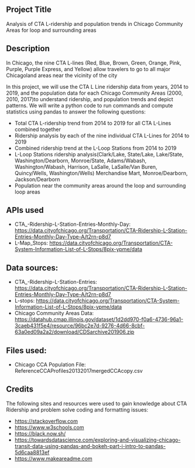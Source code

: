 ## Project Title

Analysis of CTA L-ridership and population trends in Chicago Community Areas for loop and surrounding areas

## Description

In Chicago, the nine CTA L-lines (Red, Blue, Brown, Green, Orange, Pink, Purple, Purple Express, and Yellow) allow travelers to go to all major Chicagoland areas near the vicinity of the city 

In this project, we will use the CTA L Line ridership data from years, 2014 to 2019, and the population data for each Chicago Community Areas (2000, 2010, 2017)to understand ridership, and population trends and depict patterns. We will write a python code to run commands and compute statistics using pandas to answer the following questions:
* Total CTA L-ridership trend from 2014 to 2019 for all CTA L-Lines combined together 
* Ridership analysis by each of the nine individual CTA L-Lines for 2014 to 2019
* Combined ridership trend at the L-Loop Stations from 2014 to 2019
* L-Loop Stations ridership analysis(Clark/Lake, State/Lake, Lake/State, Washington/Dearborn, Monroe/State, Adams/Wabash, Washington/Wabash, Harrison, LaSalle, LaSalle/Van Buren, Quincy/Wells, Washington/Wells) Merchandise Mart, Monroe/Dearborn, Jackson/Dearborn
* Population near the community areas around the loop and surrounding loop areas

## APIs used
* CTA_-Ridership-L-Station-Entries-Monthly-Day: https://data.cityofchicago.org/Transportation/CTA-Ridership-L-Station-Entries-Monthly-Day-Type-A/t2rn-p8d7
* L-Map_Stops: https://data.cityofchicago.org/Transportation/CTA-System-Information-List-of-L-Stops/8pix-ypme/data

## Data sources:
* CTA_-Ridership-L-Station-Entries: https://data.cityofchicago.org/Transportation/CTA-Ridership-L-Station-Entries-Monthly-Day-Type-A/t2rn-p8d7
* L-stops: https://data.cityofchicago.org/Transportation/CTA-System-Information-List-of-L-Stops/8pix-ypme/data 
* Chicago Community Areas Data: https://datahub.cmap.illinois.gov/dataset/1d2dd970-f0a6-4736-96a1-3caeb431f5e4/resource/96bc2e7d-9276-4d66-8cbf-63a0ed09a2a2/download/CDSarchive201906.zip

## Files used:
* Chicago CCA Population File: ReferenceCCAProfiles20132017mergedCCAcopy.csv 

## Credits 
The following sites and resources were used to gain knowledge about CTA Ridership and problem solve coding and formatting issues: 
* https://stackoverflow.com 
* https://www.w3schools.com 
* https://black.now.sh/ 
* https://towardsdatascience.com/exploring-and-visualizing-chicago-transit-data-using-pandas-and-bokeh-part-i-intro-to-pandas-5d6caa8813ef
* https://www.makeareadme.com
